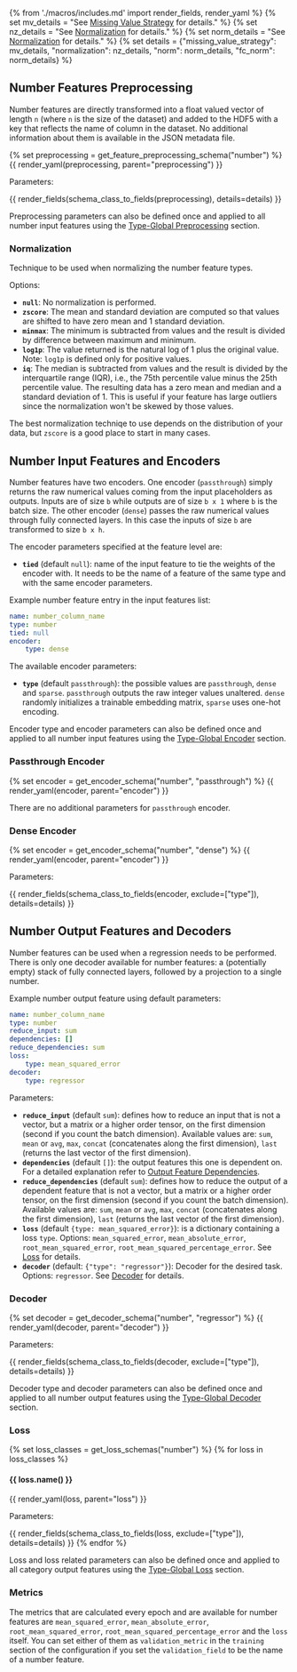 {% from './macros/includes.md' import render_fields, render_yaml %}
{% set mv_details = "See [Missing Value Strategy](./input_features.md#missing-value-strategy) for details." %}
{% set nz_details = "See [Normalization](#normalization) for details." %}
{% set norm_details = "See [Normalization](../combiner.md#normalization) for details." %}
{% set details = {"missing_value_strategy": mv_details, "normalization": nz_details, "norm": norm_details, "fc_norm": norm_details} %}

## Number Features Preprocessing

Number features are directly transformed into a float valued vector of length `n` (where `n` is the size of the dataset)
and added to the HDF5 with a key that reflects the name of column in the dataset.
No additional information about them is available in the JSON metadata file.

{% set preprocessing = get_feature_preprocessing_schema("number") %}
{{ render_yaml(preprocessing, parent="preprocessing") }}

Parameters:

{{ render_fields(schema_class_to_fields(preprocessing), details=details) }}

Preprocessing parameters can also be defined once and applied to all number input features using
the [Type-Global Preprocessing](../defaults.md#type-global-preprocessing) section.

### Normalization

Technique to be used when normalizing the number feature types.

Options:

- **`null`**: No normalization is performed.
- **`zscore`**: The mean and standard deviation are computed so that values are shifted to have zero mean and 1 standard deviation.
- **`minmax`**: The minimum is subtracted from values and the result is divided by difference between maximum and minimum.
- **`log1p`**: The value returned is the natural log of 1 plus the original value. Note: `log1p` is defined only for positive values.
- **`iq`**: The median is subtracted from values and the result is divided by the interquartile range (IQR), i.e., the 75th percentile value minus the 25th percentile value. The resulting data has a zero mean and median and a standard deviation of 1. This is useful if your feature has large outliers since the normalization won't be skewed by those values.

The best normalization techniqe to use depends on the distribution of your data, but `zscore` is a good place to start in many cases.

## Number Input Features and Encoders

Number features have two encoders.
One encoder (`passthrough`) simply returns the raw numerical values coming from the input placeholders as outputs.
Inputs are of size `b` while outputs are of size `b x 1` where `b` is the batch size.
The other encoder (`dense`) passes the raw numerical values through fully connected layers.
In this case the inputs of size `b` are transformed to size `b x h`.

The encoder parameters specified at the feature level are:

- **`tied`** (default `null`): name of the input feature to tie the weights of the encoder with. It needs to be the name of
a feature of the same type and with the same encoder parameters.

Example number feature entry in the input features list:

```yaml
name: number_column_name
type: number
tied: null
encoder: 
    type: dense
```

The available encoder parameters:

- **`type`** (default `passthrough`): the possible values are `passthrough`, `dense` and `sparse`. `passthrough` outputs the
raw integer values unaltered. `dense` randomly initializes a trainable embedding matrix, `sparse` uses one-hot encoding.

Encoder type and encoder parameters can also be defined once and applied to all number input features using
the [Type-Global Encoder](../defaults.md#type-global-encoder) section.

### Passthrough Encoder

{% set encoder = get_encoder_schema("number", "passthrough") %}
{{ render_yaml(encoder, parent="encoder") }}

There are no additional parameters for `passthrough` encoder.

### Dense Encoder

{% set encoder = get_encoder_schema("number", "dense") %}
{{ render_yaml(encoder, parent="encoder") }}

Parameters:

{{ render_fields(schema_class_to_fields(encoder, exclude=["type"]), details=details) }}

## Number Output Features and Decoders

Number features can be used when a regression needs to be performed.
There is only one decoder available for number features: a (potentially empty) stack of fully connected layers, followed
by a projection to a single number.

Example number output feature using default parameters:

```yaml
name: number_column_name
type: number
reduce_input: sum
dependencies: []
reduce_dependencies: sum
loss:
    type: mean_squared_error
decoder:
    type: regressor
```

Parameters:

- **`reduce_input`** (default `sum`): defines how to reduce an input that is not a vector, but a matrix or a higher order
tensor, on the first dimension (second if you count the batch dimension). Available values are: `sum`, `mean` or `avg`,
`max`, `concat` (concatenates along the first dimension), `last` (returns the last vector of the first dimension).
- **`dependencies`** (default `[]`): the output features this one is dependent on. For a detailed explanation refer to
[Output Feature Dependencies](../output_features#output-feature-dependencies).
- **`reduce_dependencies`** (default `sum`): defines how to reduce the output of a dependent feature that is not a vector,
but a matrix or a higher order tensor, on the first dimension (second if you count the batch dimension). Available
values are: `sum`, `mean` or `avg`, `max`, `concat` (concatenates along the first dimension), `last` (returns the last
vector of the first dimension).
- **`loss`** (default `{type: mean_squared_error}`): is a dictionary containing a loss `type`. Options:
`mean_squared_error`, `mean_absolute_error`, `root_mean_squared_error`, `root_mean_squared_percentage_error`. See [Loss](#loss) for details.
- **`decoder`** (default: `{"type": "regressor"}`): Decoder for the desired task. Options: `regressor`. See [Decoder](#decoder) for details.

### Decoder

{% set decoder = get_decoder_schema("number", "regressor") %}
{{ render_yaml(decoder, parent="decoder") }}

Parameters:

{{ render_fields(schema_class_to_fields(decoder, exclude=["type"]), details=details) }}

Decoder type and decoder parameters can also be defined once and applied to all number output features using the [Type-Global Decoder](../defaults.md#type-global-decoder) section.

### Loss

{% set loss_classes = get_loss_schemas("number") %}
{% for loss in loss_classes %}

#### {{ loss.name() }}

{{ render_yaml(loss, parent="loss") }}

Parameters:

{{ render_fields(schema_class_to_fields(loss, exclude=["type"]), details=details) }}
{% endfor %}

Loss and loss related parameters can also be defined once and applied to all category output features using the [Type-Global Loss](../defaults.md#type-global-loss) section.

### Metrics

The metrics that are calculated every epoch and are available for number features are `mean_squared_error`,
`mean_absolute_error`, `root_mean_squared_error`, `root_mean_squared_percentage_error` and the `loss` itself.
You can set either of them as `validation_metric` in the `training` section of the configuration if you set the
`validation_field` to be the name of a number feature.
